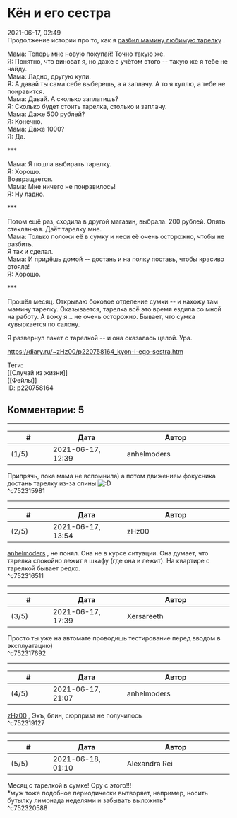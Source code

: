 Кён и его сестра
================

  
2021-06-17, 02:49  
 Продолжение истории про то, как я  [разбил мамину любимую тарелку](Я%20уничтожу%20всё,%20что%20ты%20любишь)  .   
   
 Мама: Теперь мне новую покупай! Точно такую же.   
 Я: Понятно, что виноват я, но даже с учётом этого -- такую же я тебе не найду.   
 Мама: Ладно, другую купи.   
 Я: А давай ты сама себе выберешь, а я заплачу. А то я куплю, а тебе не понравится.   
 Мама: Давай. А сколько заплатишь?   
 Я: Сколько будет стоить тарелка, столько и заплачу.   
 Мама: Даже 500 рублей?   
 Я: Конечно.   
 Мама: Даже 1000?   
 Я: Да.   
   
 \*\*\*   
   
 Мама: Я пошла выбирать тарелку.   
 Я: Хорошо.   
 Возвращается.   
 Мама: Мне ничего не понравилось!   
 Я: Ну ладно.   
   
 \*\*\*   
   
 Потом ещё раз, сходила в другой магазин, выбрала. 200 рублей. Опять стеклянная. Даёт тарелку мне.   
 Мама: Только положи её в сумку и неси её очень осторожно, чтобы не разбить.   
 Я так и сделал.   
 Мама: И придёшь домой -- достань и на полку поставь, чтобы красиво стояла!   
 Я: Хорошо.   
   
 \*\*\*   
   
 Прошёл месяц. Открываю боковое отделение сумки -- и нахожу там мамину тарелку. Оказывается, тарелка всё это время ездила со мной на работу. А вожу я... не очень осторожно. Бывает, что сумка кувыркается по салону.   
   
 Я развернул пакет с тарелкой -- и она оказалась целой. Ура.   
  
<https://diary.ru/~zHz00/p220758164_kyon-i-ego-sestra.htm>  
  
Теги:  
[[Случай из жизни]]  
[[Фейлы]]  
ID: p220758164  


Комментарии: 5
--------------

  


---



|         #         |              Дата              |                     Автор                     |           ID           |
| --- | --- | --- | --- |
| (1/5) | 2021-06-17, 12:39 | anhelmoders | c752315981 |

  
 Припрячь, пока мама не вспомнила) а потом движением фокусника достань тарелку из-за спины ![:D](/picture/1131.gif)   
 ^c752315981

---



|         #         |              Дата              |                     Автор                     |           ID           |
| --- | --- | --- | --- |
| (2/5) | 2021-06-17, 13:54 | zHz00 | c752316511 |

  
  [anhelmoders](https://anhelmoders.diary.ru "No plans. Only wonders.")  , не понял. Она не в курсе ситуации. Она думает, что тарелка спокойно лежит в шкафу (где она и лежит). На квартире с тарелкой бывает редко.   
 ^c752316511

---



|         #         |              Дата              |                     Автор                     |           ID           |
| --- | --- | --- | --- |
| (3/5) | 2021-06-17, 17:39 | Xersareeth | c752317692 |

  
 Просто ты уже на автомате проводишь тестирование перед вводом в эксплуатацию)   
 ^c752317692

---



|         #         |              Дата              |                     Автор                     |           ID           |
| --- | --- | --- | --- |
| (4/5) | 2021-06-17, 21:07 | anhelmoders | c752319127 |

  
  [zHz00](https://zHz00.diary.ru "Untitled")  , Эхъ, блин, сюрприза не получилось   
 ^c752319127

---



|         #         |              Дата              |                     Автор                     |           ID           |
| --- | --- | --- | --- |
| (5/5) | 2021-06-18, 01:10 | Alexandra Rei | c752320588 |

  
  Месяц с тарелкой в сумке! Ору с этого!!!   
 \*муж тоже подобное периодически вытворяет, например, носить бутылку лимонада неделями и забывать выложить\*    
 ^c752320588